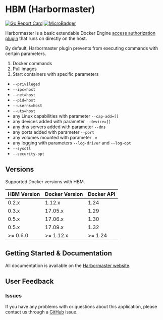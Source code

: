 # HBM (Harbormaster)

[![Go Report Card](https://goreportcard.com/badge/github.com/kassisol/hbm)](https://goreportcard.com/report/github.com/kassisol/hbm)
[![MicroBadger](https://images.microbadger.com/badges/version/kassisol/hbm:0.11.0.svg)](https://microbadger.com/images/kassisol/hbm:0.11.0 "Get your own version badge on microbadger.com")

Harbormaster is a basic extendable Docker Engine [access authorization plugin](https://docs.docker.com/engine/extend/plugins_authorization/) that runs on directly on the host.

By default, Harbormaster plugin prevents from executing commands with certain parameters.

 1. Docker commands
 2. Pull images
 3. Start containers with specific parameters
 * `--privileged`
 * `--ipc=host`
 * `--net=host`
 * `--pid=host`
 * `--userns=host`
 * `--uts=host`
 * any Linux capabilities with parameter `--cap-add=[]`
 * any devices added with parameter `--device=[]`
 * any dns servers added with parameter `--dns`
 * any ports added with parameter `--port`
 * any volumes mounted with parameter `-v`
 * any logging with parameters `--log-driver` and `--log-opt`
 * `--sysctl`
 * `--security-opt`

## Versions

Supported Docker versions with HBM.

| HBM Version | Docker Version | Docker API |
|-------------|----------------|------------|
| 0.2.x       | 1.12.x         | 1.24       |
| 0.3.x       | 17.05.x        | 1.29       |
| 0.5.x       | 17.06.x        | 1.30       |
| 0.5.x       | 17.09.x        | 1.32       |
| >= 0.6.0    | >= 1.12.x      | >= 1.24    |

## Getting Started & Documentation

All documentation is available on the [Harbormaster website](http://harbormaster.io/docs/hbm/overview/).

## User Feedback

### Issues

If you have any problems with or questions about this application, please contact us through a [GitHub](https://github.com/kassisol/hbm/issues) issue.

